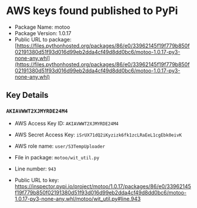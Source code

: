 # AWS keys found published to PyPi

* Package Name: motoo
* Package Version: 1.0.17
* Public URL to package: [https://files.pythonhosted.org/packages/86/e0/33962145f19f779b850f02191380d51f93d016d99eb2dda4cf49d8dd0bc6/motoo-1.0.17-py3-none-any.whl](https://files.pythonhosted.org/packages/86/e0/33962145f19f779b850f02191380d51f93d016d99eb2dda4cf49d8dd0bc6/motoo-1.0.17-py3-none-any.whl)

## Key Details

### `AKIAVWWT2XJMYRDE24M4`

* AWS Access Key ID: `AKIAVWWT2XJMYRDE24M4`
* AWS Secret Access Key: `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` 
* AWS role name: `user/S3TempUploader`
* File in package: `motoo/wit_util.py`
* Line number: `943`

* Public URL to key: https://inspector.pypi.io/project/motoo/1.0.17/packages/86/e0/33962145f19f779b850f02191380d51f93d016d99eb2dda4cf49d8dd0bc6/motoo-1.0.17-py3-none-any.whl/motoo/wit_util.py#line.943


